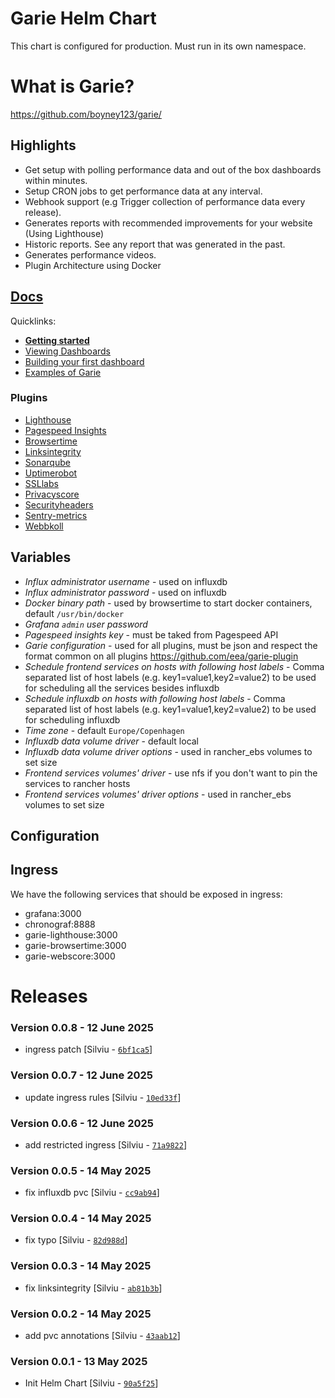 # Garie Helm Chart

This chart is configured for production. Must run in its own namespace.

# What is Garie?

https://github.com/boyney123/garie/

## Highlights

- Get setup with polling performance data and out of the box dashboards within minutes.
- Setup CRON jobs to get performance data at any interval.
- Webhook support (e.g Trigger collection of performance data every release).
- Generates reports with recommended improvements for your website (Using Lighthouse)
- Historic reports. See any report that was generated in the past.
- Generates performance videos.
- Plugin Architecture using Docker

## [Docs](https://garie.io)

Quicklinks:

- [**Getting started**](https://garie.io/docs/getting-started/installation)
- [Viewing Dashboards](https://garie.io/docs/getting-started/viewing-dashboards)
- [Building your first dashboard](https://garie.io/docs/creating-your-own-dashboard/getting-started)
- [Examples of Garie](https://garie.io/docs/examples/example-list)

### Plugins

- [Lighthouse](https://github.com/eea/garie-lighthouse)
- [Pagespeed Insights](https://github.com/eea/garie-pagespeed-insights)
- [Browsertime](https://github.com/eea/garie-pagespeed-insights)
- [Linksintegrity](https://github.com/eea/garie-linksintegrity)
- [Sonarqube](https://github.com/eea/garie-sonarqube)
- [Uptimerobot](https://github.com/eea/garie-uptimerobot)
- [SSLlabs](https://github.com/eea/garie-ssllabs)
- [Privacyscore](https://github.com/eea/garie-privacyscore)
- [Securityheaders](https://github.com/eea/garie-securityheaders)
- [Sentry-metrics](https://github.com/eea/garie-sentry-metrics)
- [Webbkoll](https://github.com/eea/garie-webbkoll)

## Variables

- _Influx administrator username_ - used on influxdb
- _Influx administrator password_ - used on influxdb
- _Docker binary path_ - used by browsertime to start docker containers, default `/usr/bin/docker`
- _Grafana `admin` user password_
- _Pagespeed insights key_ - must be taked from Pagespeed API
- _Garie configuration_ - used for all plugins, must be json and respect the format common on all plugins https://github.com/eea/garie-plugin
- _Schedule frontend services on hosts with following host labels_ - Comma separated list of host labels (e.g. key1=value1,key2=value2) to be used for scheduling all the services besides influxdb
- _Schedule influxdb on hosts with following host labels_ - Comma separated list of host labels (e.g. key1=value1,key2=value2) to be used for scheduling influxdb
- _Time zone_ - default `Europe/Copenhagen`
- _Influxdb data volume driver_ - default local
- _Influxdb data volume driver options_ - used in rancher_ebs volumes to set size
- _Frontend services volumes' driver_ - use nfs if you don't want to pin the services to rancher hosts
- _Frontend services volumes' driver options_ - used in rancher_ebs volumes to set size

## Configuration

## Ingress

We have the following services that should be exposed in ingress:

- grafana:3000
- chronograf:8888
- garie-lighthouse:3000
- garie-browsertime:3000
- garie-webscore:3000

# Releases

### Version 0.0.8 - 12 June 2025
- ingress patch [Silviu - [`6bf1ca5`](https://github.com/eea/helm-charts/commit/6bf1ca5ae8fc34add07c1edfaf7aba2dd111d257)]

### Version 0.0.7 - 12 June 2025
- update ingress rules [Silviu - [`10ed33f`](https://github.com/eea/helm-charts/commit/10ed33fe5571a7cd90eb9a561b86590a8a659f9c)]

### Version 0.0.6 - 12 June 2025
- add restricted ingress [Silviu - [`71a9822`](https://github.com/eea/helm-charts/commit/71a9822e4e6b4fbe04b893f51c71d3f57fb54a5a)]

### Version 0.0.5 - 14 May 2025
- fix influxdb pvc [Silviu - [`cc9ab94`](https://github.com/eea/helm-charts/commit/cc9ab947ec8211f5ab391567a57abccb10533c4d)]

### Version 0.0.4 - 14 May 2025
- fix typo [Silviu - [`82d988d`](https://github.com/eea/helm-charts/commit/82d988d367e2ace36252084a308ccb89a217188e)]

### Version 0.0.3 - 14 May 2025

- fix linksintegrity [Silviu - [`ab81b3b`](https://github.com/eea/helm-charts/commit/ab81b3b04f75d77f01fa86af5de69b8f8db8b897)]

### Version 0.0.2 - 14 May 2025

- add pvc annotations [Silviu - [`43aab12`](https://github.com/eea/helm-charts/commit/43aab12f37cdb4378ea48be4f991b584fff2641c)]

### Version 0.0.1 - 13 May 2025

- Init Helm Chart [Silviu - [`90a5f25`](https://github.com/eea/helm-charts/commit/90a5f2581e73452324545ff3bc149b73e9006ea3)]
